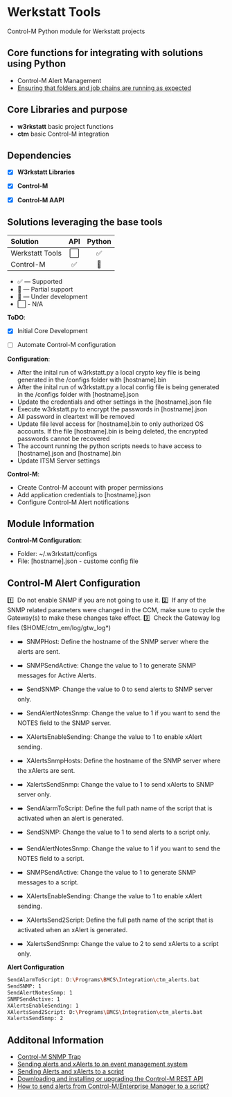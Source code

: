 # Werkstatt Tools
Control-M Python module for Werkstatt projects

## Core functions for integrating with solutions using Python
- Control-M Alert Management
- [Ensuring that folders and job chains are running as expected](https://community.bmc.com/s/news/aA33n000000Xb6XCAS/ensuring-that-folders-and-job-chains-are-running-as-expected "Control-M Alert Management")

## Core Libraries and purpose
- **w3rkstatt** basic project functions
- **ctm** basic Control-M integration

## Dependencies
- [X] **W3rkstatt Libraries**
- [X] **Control-M**
- [X] **Control-M AAPI**


## Solutions leveraging the base tools
| Solution                  | API           | Python        |
| :-------------            | :---:         | :---:         | 
| Werkstatt Tools           | ⬜            | ✅    | 
| Control-M                 | ✅            | 🔶    | 



* ✅ — Supported
* 🔶 — Partial support
* 🚧 — Under development
* ⬜ - N/A ️


**ToDO**: 
- [x] Initial Core Development
- [ ] Automate Control-M configuration 


**Configuration**: 
- After the inital run of w3rkstatt.py a local crypto key file is being generated in the /configs folder with [hostname].bin
- After the inital run of w3rkstatt.py a local config file is being generated in the /configs folder with [hostname].json
- Update the credentials and other settings in the [hostname].json file
- Execute w3rkstatt.py to encrypt the passwords in [hostname].json
- All password in cleartext will be removed
- Update file level access for [hostname].bin to only authorized OS accounts. If the file [hostname].bin is being deleted, the encrypted passwords cannot be recovered 
- The account running the python scripts needs to have access to [hostname].json and [hostname].bin
- Update ITSM Server settings

**Control-M**:
- Create Control-M account with proper permissions
- Add application credentials to [hostname].json
- Configure Control-M Alert notifications


## Module Information
**Control-M Configuration**: 
- Folder: ~/.w3rkstatt/configs
- File: [hostname].json - custome config file

## Control-M Alert Configuration
:one: &nbsp;Do not enable SNMP if you are not going to use it. 
:two: &nbsp;If any of the SNMP related parameters were changed in the CCM, make sure to cycle the Gateway(s) to make these changes take effect.
:three: &nbsp;Check the Gateway log files ($HOME/ctm_em/log/gtw_log*)

- :arrow_right: &nbsp;SNMPHost: Define the hostname of the SNMP server where the alerts are sent.
- :arrow_right: &nbsp;SNMPSendActive: Change the value to 1 to generate SNMP messages for Active Alerts.
- :arrow_right: &nbsp;SendSNMP: Change the value to 0 to send alerts to SNMP server only.
- :arrow_right: &nbsp;SendAlertNotesSnmp: Change the value to 1 if you want to send the NOTES field to the SNMP server.
- :arrow_right: &nbsp;XAlertsEnableSending: Change the value to 1 to enable xAlert sending.
- :arrow_right: &nbsp;XAlertsSnmpHosts: Define the hostname of the SNMP server where the xAlerts are sent.
- :arrow_right: &nbsp;XalertsSendSnmp: Change the value to 1 to send xAlerts to SNMP server only.

- :arrow_right: &nbsp;SendAlarmToScript: Define the full path name of the script that is activated when an alert is generated.
- :arrow_right: &nbsp;SendSNMP: Change the value to 1 to send alerts to a script only.
- :arrow_right: &nbsp;SendAlertNotesSnmp: Change the value to 1 if you want to send the NOTES field to a script.
- :arrow_right: &nbsp;SNMPSendActive: Change the value to 1 to generate SNMP messages to a script.
- :arrow_right: &nbsp;XAlertsEnableSending: Change the value to 1 to enable xAlert sending.
- :arrow_right: &nbsp;XAlertsSend2Script: Define the full path name of the script that is activated when an xAlert is generated.
- :arrow_right: &nbsp;XalertsSendSnmp: Change the value to 2 to send xAlerts to a script only.

**Alert Configuration**
```bash
SendAlarmToScript: D:\Programs\BMCS\Integration\ctm_alerts.bat
SendSNMP: 1
SendAlertNotesSnmp: 1
SNMPSendActive: 1
XAlertsEnableSending: 1
XAlertsSend2Script: D:\Programs\BMCS\Integration\ctm_alerts.bat
XalertsSendSnmp: 2
```

## Additonal Information
- [Control-M SNMP Trap](https://documents.bmc.com/supportu/9.0.20/help/Main_help/en-US/index.htm#45731.htm)
- [Sending alerts and xAlerts to an event management system](https://documents.bmc.com/supportu/9.0.20/help/Main_help/en-US/index.htm#45709.htm)
- [Sending Alerts and xAlerts to a script](https://documents.bmc.com/supportu/9.0.20/help/Main_help/en-US/index.htm#45710.htm)
- [Downloading and installing or upgrading the Control-M REST API](https://docs.bmc.com/docs/automation-api/monthly/installation-1007966461.html#Installation-download)
- [How to send alerts from Control-M/Enterprise Manager to a script?](https://community.bmc.com/s/article/How-to-send-alerts-from-Control-M-Enterprise-Manager-to-a-script)
